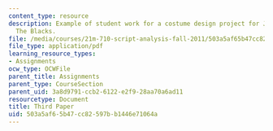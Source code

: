 ```yaml
---
content_type: resource
description: Example of student work for a costume design project for Jean Genet's
  The Blacks.
file: /media/courses/21m-710-script-analysis-fall-2011/503a5af65b47cc82597bb1446e71064a_MIT21M_710F11_Paper_3.pdf
file_type: application/pdf
learning_resource_types:
- Assignments
ocw_type: OCWFile
parent_title: Assignments
parent_type: CourseSection
parent_uid: 3a8d9791-ccb2-6122-e2f9-28aa70a6ad11
resourcetype: Document
title: Third Paper
uid: 503a5af6-5b47-cc82-597b-b1446e71064a
---
```

